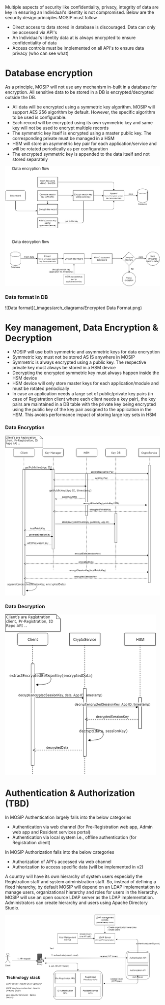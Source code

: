 Multiple aspects of security like confidentiality, privacy, integrity of data are key in ensuring an Individual's identity is not compromised. Below are the security design principles MOSIP must follow

- Direct access to data stored in database is discouraged. Data can only be accessed via API's
- An Individual's Identity data at is always encrypted to ensure confidentiality of data
- Access controls must be implemented on all API's to ensure data privacy (who can see what)

# Database encryption
As a principle, MOSIP will not use any mechanism in-built in a database for encryption. All sensitive data to be stored in a DB is encrypted/decrypted outside the DB.

- All data will be encrypted using a symmetric key algorithm. MOSIP will support AES 256 algorithm by default. However, the specific algorithm to be used is configurable.
- Each record will be encrypted using its own symmetric key and same key will not be used to encrypt multiple records
- The symmetric key itself is encrypted using a master public key. The corresponding private must be managed in a HSM
- HSM will store an asymmetric key pair for each application/service and will be rotated periodically as per configuration
- The encrypted symmetric key is appended to the data itself and not stored separately

![Db encryption/decryption flow](_images/arch_diagrams/DB_encryption.png)

### Data format in DB
![Data format](_images/arch_diagrams/Encrypted Data Format.png)

# Key management, Data Encryption & Decryption
- MOSIP will use both symmetric and asymmetric keys for data encryption
- Symmetric key must not be stored AS IS anywhere in MOSIP
- Symmetric is always encrypted using a public key. The respective private key must always be stored in a HSM device
- Decrypting the encrypted symmetric key must always happen inside the HSM device
- HSM device will only store master keys for each application/module and must be rotated periodically
- In case an application needs a large set of public/private key pairs (in case of Registration client where each client needs a key pair), the key pairs are maintained in a DB table with the private key being encrypted using the public key of the key pair assigned to the application in the HSM. This avoids performance impact of storing large key sets in HSM

### Data Encryption
![Encryption](_images/arch_diagrams/encryption.png)

### Data Decryption
![Decryption](_images/arch_diagrams/decryption.png)

# Authentication & Authorization (TBD)
In MOSIP Authentication largely falls into the below categories
- Authentication via web channel (for Pre-Registration web app, Admin web app and Resident services portal)
- Authentication via local system i.e., offline authentication (for Registration client)

In MOSIP Authorization falls into the below categories
- Authorization of API's accessed via web channel
- Authorization to access specific data (will be implemented in v2)

A country will have its own hierarchy of system users especially the Registration staff and system administration staff. So, instead of defining a fixed hierarchy, by default MOSIP will depend on an LDAP implementation to manage users, organizational hierarchy and roles for users in the hierarchy. MOSIP will use an open source LDAP server as the LDAP implementation. Administrators can create hierarchy and users using Apache Directory Studio.

![Authentication](_images/arch_diagrams/AuthN&AuthZ.png)